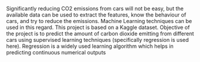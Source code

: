 Significantly reducing CO2 emissions from cars will not be easy, but the available data can 
be used to extract the features, know the behaviour of cars, and try to reduce the emissions. 
Machine Learning techniques can be used in this regard.
This project is based on a Kaggle dataset. Objective of the project is to predict the amount 
of carbon dioxide emitting from different cars using supervised learning techniques 
(specifically regression is used here). Regression is a widely used learning algorithm which 
helps in predicting continuous numerical outputs
